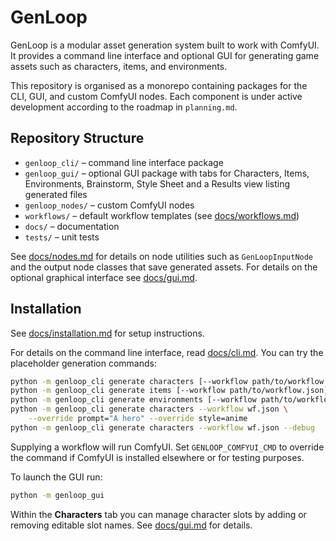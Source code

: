 # GenLoop

GenLoop is a modular asset generation system built to work with ComfyUI. It provides a command line interface and optional GUI for generating game assets such as characters, items, and environments.

This repository is organised as a monorepo containing packages for the CLI, GUI, and custom ComfyUI nodes. Each component is under active development according to the roadmap in `planning.md`.

## Repository Structure

- `genloop_cli/` – command line interface package
- `genloop_gui/` – optional GUI package with tabs for Characters, Items, Environments, Brainstorm, Style Sheet and a Results view listing generated files
- `genloop_nodes/` – custom ComfyUI nodes
- `workflows/` – default workflow templates (see [docs/workflows.md](docs/workflows.md))
- `docs/` – documentation
- `tests/` – unit tests

See [docs/nodes.md](docs/nodes.md) for details on node utilities such as
`GenLoopInputNode` and the output node classes that save generated assets.
For details on the optional graphical interface see [docs/gui.md](docs/gui.md).

## Installation

See [docs/installation.md](docs/installation.md) for setup instructions.

For details on the command line interface, read [docs/cli.md](docs/cli.md). You can try the placeholder generation commands:

```bash
python -m genloop_cli generate characters [--workflow path/to/workflow.json]
python -m genloop_cli generate items [--workflow path/to/workflow.json]
python -m genloop_cli generate environments [--workflow path/to/workflow.json]
python -m genloop_cli generate characters --workflow wf.json \
    --override prompt="A hero" --override style=anime
python -m genloop_cli generate characters --workflow wf.json --debug
```
Supplying a workflow will run ComfyUI. Set ``GENLOOP_COMFYUI_CMD`` to override
the command if ComfyUI is installed elsewhere or for testing purposes.

To launch the GUI run:

```bash
python -m genloop_gui
```

Within the **Characters** tab you can manage character slots by adding or
removing editable slot names. See [docs/gui.md](docs/gui.md) for details.
